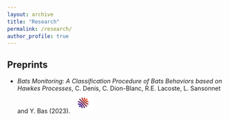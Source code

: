```yaml
---
layout: archive
title: "Research"
permalink: /research/
author_profile: true
---
```

## Preprints
- *Bats Monitoring: A Classification Procedure of Bats Behaviors based on Hawkes Processes*, C. Denis, C. Dion-Blanc, R.E. Lacoste, L. Sansonnet and Y. Bas (2023). <img src="https://github.com/romain-e-lacoste/romain-e-lacoste.github.io/blob/master/assets/images/HAL_logo.svg" width="50" height="50">
